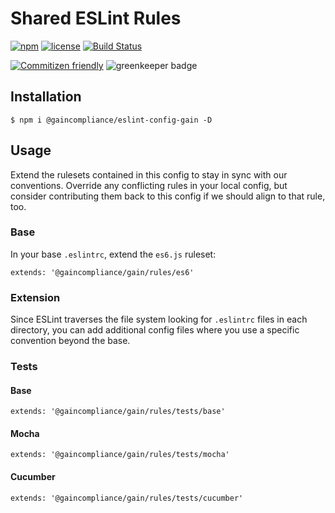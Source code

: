 # Shared ESLint Rules

[![npm](https://img.shields.io/npm/v/@gaincompliance/eslint-config-gain.svg?maxAge=2592000)](https://www.npmjs.com/package/@gaincompliance/eslint-config-gain)
[![license](https://img.shields.io/github/license/GainCompliance/eslint-config-gain.svg)](LICENSE)
[![Build Status](https://img.shields.io/travis/com/GainCompliance/eslint-config-gain/master.svg?style=flat)](https://travis-ci.com/GainCompliance/eslint-config-gain)

[![Commitizen friendly](https://img.shields.io/badge/commitizen-friendly-brightgreen.svg)](http://commitizen.github.io/cz-cli/)
![greenkeeper badge](https://badges.greenkeeper.io/GainCompliance/eslint-config-gain.svg)

## Installation

    $ npm i @gaincompliance/eslint-config-gain -D

## Usage

Extend the rulesets contained in this config to stay in sync with our conventions. Override any conflicting rules in
your local config, but consider contributing them back to this config if we should align to that rule, too.

### Base

In your base `.eslintrc`, extend the `es6.js` ruleset:

    extends: '@gaincompliance/gain/rules/es6'

### Extension

Since ESLint traverses the file system looking for `.eslintrc` files in each directory, you can add additional config
files where you use a specific convention beyond the base.

### Tests

#### Base

    extends: '@gaincompliance/gain/rules/tests/base'

#### Mocha

    extends: '@gaincompliance/gain/rules/tests/mocha'

#### Cucumber

    extends: '@gaincompliance/gain/rules/tests/cucumber'

[dependabot-link]: https://dependabot.com/

[dependabot-badge]: https://badgen.net/dependabot/gaincompliance/eslint-config-gain/?icon=dependabot
